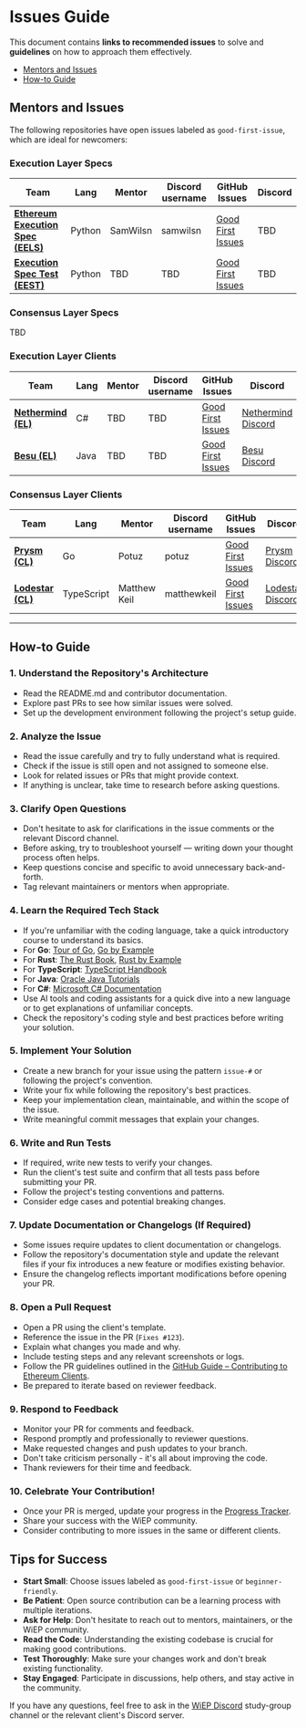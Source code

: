 # Issues Guide

This document contains **links to recommended issues** to solve and **guidelines** on how to approach them effectively.  

- [Mentors and Issues](#mentors-and-issues)  
- [How-to Guide](#how-to-guide)  

## Mentors and Issues  

The following repositories have open issues labeled as `good-first-issue`, which are ideal for newcomers:  

### Execution Layer Specs

| Team | Lang | Mentor | Discord username | GitHub Issues | Discord |
|------|------|--------|-----------|--------------|---------|
| [**Ethereum Execution Spec (EELS)**](https://github.com/ethereum/execution-specs) | Python | SamWilsn |  samwilsn | [Good First Issues](https://github.com/ethereum/execution-specs/issues?q=state%3Aopen%20label%3AE-easy) | TBD |
| [**Execution Spec Test (EEST)**](https://github.com/ethereum/execution-spec-tests) | Python | TBD | TBD | [Good First Issues](https://github.com/ethereum/execution-spec-tests/issues) | TBD |

### Consensus Layer Specs

TBD

### Execution Layer Clients

| Team | Lang | Mentor | Discord username | GitHub Issues | Discord |
|------|------|--------|-----------|--------------|---------|
| [**Nethermind (EL)**](https://github.com/NethermindEth/nethermind) | C# | TBD | TBD | [Good First Issues](https://github.com/NethermindEth/nethermind/labels/good%20first%20issue) | [Nethermind Discord](https://discord.gg/PaCMRFdvWT) |
| [**Besu (EL)**](https://github.com/hyperledger/besu) | Java | TBD | TBD | [Good First Issues](https://github.com/hyperledger/besu/labels/good%20first%20issue) | [Besu Discord](https://discord.gg/hyperledger) |

### Consensus Layer Clients

| Team | Lang | Mentor | Discord username | GitHub Issues | Discord |
|------|------|--------|-----------|--------------|---------|
| [**Prysm (CL)**](https://github.com/prysmaticlabs/prysm) | Go | Potuz | potuz | [Good First Issues](https://github.com/OffchainLabs/prysm/issues) | [Prysm Discord](https://discord.gg/prysm) |
| [**Lodestar (CL)**](https://github.com/ChainSafe/lodestar) | TypeScript | Matthew Keil | matthewkeil | [Good First Issues](https://github.com/ChainSafe/lodestar/labels/good%20first%20issue) | [Lodestar Discord](https://discord.com/invite/xSAwrnCWcg) |

---

## How-to Guide  

### **1. Understand the Repository's Architecture**  

- Read the README.md and contributor documentation.  
- Explore past PRs to see how similar issues were solved.  
- Set up the development environment following the project's setup guide.

### **2. Analyze the Issue**

- Read the issue carefully and try to fully understand what is required.  
- Check if the issue is still open and not assigned to someone else.
- Look for related issues or PRs that might provide context.
- If anything is unclear, take time to research before asking questions.  

### **3. Clarify Open Questions**

- Don't hesitate to ask for clarifications in the issue comments or the relevant Discord channel.  
- Before asking, try to troubleshoot yourself — writing down your thought process often helps.  
- Keep questions concise and specific to avoid unnecessary back-and-forth.
- Tag relevant maintainers or mentors when appropriate.

### **4. Learn the Required Tech Stack**

- If you're unfamiliar with the coding language, take a quick introductory course to understand its basics.
- For **Go**: [Tour of Go](https://tour.golang.org/), [Go by Example](https://gobyexample.com/)
- For **Rust**: [The Rust Book](https://doc.rust-lang.org/book/), [Rust by Example](https://doc.rust-lang.org/rust-by-example/)
- For **TypeScript**: [TypeScript Handbook](https://www.typescriptlang.org/docs/)
- For **Java**: [Oracle Java Tutorials](https://docs.oracle.com/javase/tutorial/)
- For **C#**: [Microsoft C# Documentation](https://docs.microsoft.com/en-us/dotnet/csharp/)
- Use AI tools and coding assistants for a quick dive into a new language or to get explanations of unfamiliar concepts.
- Check the repository's coding style and best practices before writing your solution.

### **5. Implement Your Solution**

- Create a new branch for your issue using the pattern `issue-#` or following the project's convention.
- Write your fix while following the repository's best practices.  
- Keep your implementation clean, maintainable, and within the scope of the issue.
- Write meaningful commit messages that explain your changes.

### **6. Write and Run Tests**

- If required, write new tests to verify your changes.  
- Run the client's test suite and confirm that all tests pass before submitting your PR.
- Follow the project's testing conventions and patterns.
- Consider edge cases and potential breaking changes.

### **7. Update Documentation or Changelogs (If Required)**

- Some issues require updates to client documentation or changelogs.  
- Follow the repository's documentation style and update the relevant files if your fix introduces a new feature or modifies existing behavior.  
- Ensure the changelog reflects important modifications before opening your PR.  

### **8. Open a Pull Request**

- Open a PR using the client's template.
- Reference the issue in the PR (`Fixes #123`).
- Explain what changes you made and why.
- Include testing steps and any relevant screenshots or logs.
- Follow the PR guidelines outlined in the [GitHub Guide – Contributing to Ethereum Clients](./3-github-guide.md#contributing-to-ethereum-clients).
- Be prepared to iterate based on reviewer feedback.

### **9. Respond to Feedback**

- Monitor your PR for comments and feedback.
- Respond promptly and professionally to reviewer questions.
- Make requested changes and push updates to your branch.
- Don't take criticism personally - it's all about improving the code.
- Thank reviewers for their time and feedback.

### **10. Celebrate Your Contribution!**

- Once your PR is merged, update your progress in the [Progress Tracker](./2-progress-tracker.md).
- Share your success with the WiEP community.
- Consider contributing to more issues in the same or different clients.

## Tips for Success

- **Start Small**: Choose issues labeled as `good-first-issue` or `beginner-friendly`.
- **Be Patient**: Open source contribution can be a learning process with multiple iterations.
- **Ask for Help**: Don't hesitate to reach out to mentors, maintainers, or the WiEP community.
- **Read the Code**: Understanding the existing codebase is crucial for making good contributions.
- **Test Thoroughly**: Make sure your changes work and don't break existing functionality.
- **Stay Engaged**: Participate in discussions, help others, and stay active in the community.

If you have any questions, feel free to ask in the [WiEP Discord](https://discord.com/invite/JvEVfKBY6W) study-group channel or the relevant client's Discord server.

